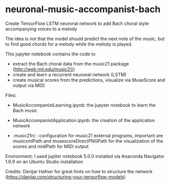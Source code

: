 # neuronal-music-accompanist-bach
Create TensorFlow LSTM neuronal network to add Bach choral style accompanying voices to a melody

The idea is not that the model should predict the next note of the music, but to find good chords for a melody while the melody is played.

This jupyter notebook contains the code to
- extract the Bach choral data from the music21 package (http://web.mit.edu/music21/)
- create and learn a recurrent neuronal network (LSTM)
- create musical scores from the predictions, visualize via MuseScore and output via MIDI


Files:

- MusicAccompanistLearning.ipynb: the jupyter notebook to learn the Bach music

- MusicAccompanistApplication.ipynb: the creation of the application network

- .music21rc : configuration for music21 external programs, important are musicxmlPath and musescoreDirectPNGPath for the visualization of the scores and midiPath for MIDI output

Environment:
I used jupiter notebook 5.0.0 installed via Anaconda Navigator 1.6.9 on an Ubuntu Studio installation

Credits:
Danijar Hafner for great hints on how to structure the network (https://danijar.com/structuring-your-tensorflow-models)





